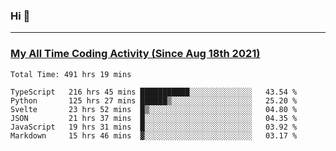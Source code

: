 ### Hi 🙂

---

### <a href="https://wakatime.com/@Eroxl">My All Time Coding Activity (Since Aug 18th 2021)</a>
<!--START_SECTION:waka-->

```text
Total Time: 491 hrs 19 mins

TypeScript   216 hrs 45 mins ███████████░░░░░░░░░░░░░░   43.54 %
Python       125 hrs 27 mins ██████▒░░░░░░░░░░░░░░░░░░   25.20 %
Svelte       23 hrs 52 mins  █▒░░░░░░░░░░░░░░░░░░░░░░░   04.80 %
JSON         21 hrs 37 mins  █░░░░░░░░░░░░░░░░░░░░░░░░   04.35 %
JavaScript   19 hrs 31 mins  █░░░░░░░░░░░░░░░░░░░░░░░░   03.92 %
Markdown     15 hrs 46 mins  ▓░░░░░░░░░░░░░░░░░░░░░░░░   03.17 %
```

<!--END_SECTION:waka-->
